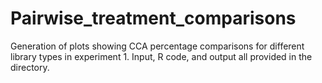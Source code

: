 # Pairwise_treatment_comparisons

Generation of plots showing CCA percentage comparisons for different library types in experiment 1. Input, R code, and output all provided in the directory. 